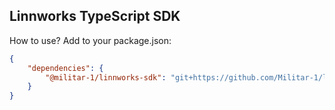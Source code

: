 Linnworks TypeScript SDK
---
How to use?
Add to your package.json:
```json
{
    "dependencies": {
        "@militar-1/linnworks-sdk": "git+https://github.com/Militar-1/linnworks-sdk.git"
    }
}
```
